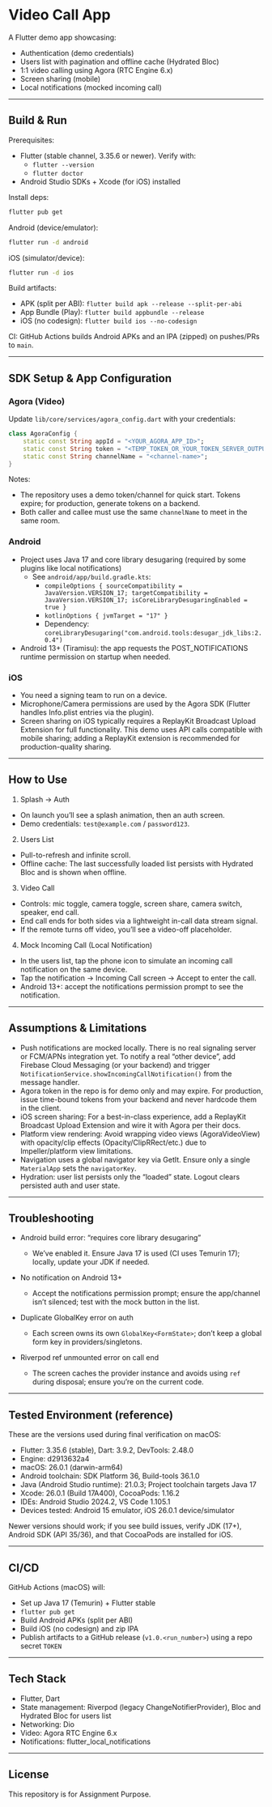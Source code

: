 # Video Call App

A Flutter demo app showcasing:

- Authentication (demo credentials)
- Users list with pagination and offline cache (Hydrated Bloc)
- 1:1 video calling using Agora (RTC Engine 6.x)
- Screen sharing (mobile)
- Local notifications (mocked incoming call)

---

## Build & Run

Prerequisites:

- Flutter (stable channel, 3.35.6 or newer). Verify with:
  - `flutter --version`
  - `flutter doctor`
- Android Studio SDKs + Xcode (for iOS) installed

Install deps:

```bash
flutter pub get
```

Android (device/emulator):

```bash
flutter run -d android
```

iOS (simulator/device):

```bash
flutter run -d ios
```

Build artifacts:

- APK (split per ABI): `flutter build apk --release --split-per-abi`
- App Bundle (Play): `flutter build appbundle --release`
- iOS (no codesign): `flutter build ios --no-codesign`

CI: GitHub Actions builds Android APKs and an IPA (zipped) on pushes/PRs to
`main`.

---

## SDK Setup & App Configuration

### Agora (Video)

Update `lib/core/services/agora_config.dart` with your credentials:

```dart
class AgoraConfig {
	static const String appId = "<YOUR_AGORA_APP_ID>";
	static const String token = "<TEMP_TOKEN_OR_YOUR_TOKEN_SERVER_OUTPUT>";
	static const String channelName = "<channel-name>";
}
```

Notes:

- The repository uses a demo token/channel for quick start. Tokens expire; for
  production, generate tokens on a backend.
- Both caller and callee must use the same `channelName` to meet in the same
  room.

### Android

- Project uses Java 17 and core library desugaring (required by some plugins
  like local notifications)
  - See `android/app/build.gradle.kts`:
    - `compileOptions { sourceCompatibility = JavaVersion.VERSION_17; targetCompatibility = JavaVersion.VERSION_17; isCoreLibraryDesugaringEnabled = true }`
    - `kotlinOptions { jvmTarget = "17" }`
    - Dependency:
      `coreLibraryDesugaring("com.android.tools:desugar_jdk_libs:2.0.4")`
- Android 13+ (Tiramisu): the app requests the POST_NOTIFICATIONS runtime
  permission on startup when needed.

### iOS

- You need a signing team to run on a device.
- Microphone/Camera permissions are used by the Agora SDK (Flutter handles
  Info.plist entries via the plugin).
- Screen sharing on iOS typically requires a ReplayKit Broadcast Upload
  Extension for full functionality. This demo uses API calls compatible with
  mobile sharing; adding a ReplayKit extension is recommended for
  production-quality sharing.

---

## How to Use

1. Splash → Auth

- On launch you’ll see a splash animation, then an auth screen.
- Demo credentials: `test@example.com` / `password123`.

2. Users List

- Pull-to-refresh and infinite scroll.
- Offline cache: The last successfully loaded list persists with Hydrated Bloc
  and is shown when offline.

3. Video Call

- Controls: mic toggle, camera toggle, screen share, camera switch, speaker, end
  call.
- End call ends for both sides via a lightweight in-call data stream signal.
- If the remote turns off video, you’ll see a video-off placeholder.

4. Mock Incoming Call (Local Notification)

- In the users list, tap the phone icon to simulate an incoming call
  notification on the same device.
- Tap the notification → Incoming Call screen → Accept to enter the call.
- Android 13+: accept the notifications permission prompt to see the
  notification.

---

## Assumptions & Limitations

- Push notifications are mocked locally. There is no real signaling server or
  FCM/APNs integration yet. To notify a real “other device”, add Firebase Cloud
  Messaging (or your backend) and trigger
  `NotificationService.showIncomingCallNotification()` from the message handler.
- Agora token in the repo is for demo only and may expire. For production, issue
  time-bound tokens from your backend and never hardcode them in the client.
- iOS screen sharing: For a best-in-class experience, add a ReplayKit Broadcast
  Upload Extension and wire it with Agora per their docs.
- Platform view rendering: Avoid wrapping video views (AgoraVideoView) with
  opacity/clip effects (Opacity/ClipRRect/etc.) due to Impeller/platform view
  limitations.
- Navigation uses a global navigator key via GetIt. Ensure only a single
  `MaterialApp` sets the `navigatorKey`.
- Hydration: user list persists only the “loaded” state. Logout clears persisted
  auth and user state.

---

## Troubleshooting

- Android build error: “requires core library desugaring”

  - We’ve enabled it. Ensure Java 17 is used (CI uses Temurin 17); locally,
    update your JDK if needed.

- No notification on Android 13+

  - Accept the notifications permission prompt; ensure the app/channel isn’t
    silenced; test with the mock button in the list.

- Duplicate GlobalKey error on auth

  - Each screen owns its own `GlobalKey<FormState>`; don’t keep a global form
    key in providers/singletons.

- Riverpod ref unmounted error on call end
  - The screen caches the provider instance and avoids using `ref` during
    disposal; ensure you’re on the current code.

---

## Tested Environment (reference)

These are the versions used during final verification on macOS:

- Flutter: 3.35.6 (stable), Dart: 3.9.2, DevTools: 2.48.0
- Engine: d2913632a4
- macOS: 26.0.1 (darwin-arm64)
- Android toolchain: SDK Platform 36, Build-tools 36.1.0
- Java (Android Studio runtime): 21.0.3; Project toolchain targets Java 17
- Xcode: 26.0.1 (Build 17A400), CocoaPods: 1.16.2
- IDEs: Android Studio 2024.2, VS Code 1.105.1
- Devices tested: Android 15 emulator, iOS 26.0.1 device/simulator

Newer versions should work; if you see build issues, verify JDK (17+), Android
SDK (API 35/36), and that CocoaPods are installed for iOS.

---

## CI/CD

GitHub Actions (macOS) will:

- Set up Java 17 (Temurin) + Flutter stable
- `flutter pub get`
- Build Android APKs (split per ABI)
- Build iOS (no codesign) and zip IPA
- Publish artifacts to a GitHub release (`v1.0.<run_number>`) using a repo
  secret `TOKEN`

---

## Tech Stack

- Flutter, Dart
- State management: Riverpod (legacy ChangeNotifierProvider), Bloc and Hydrated
  Bloc for users list
- Networking: Dio
- Video: Agora RTC Engine 6.x
- Notifications: flutter_local_notifications

---

## License

This repository is for Assignment Purpose.

